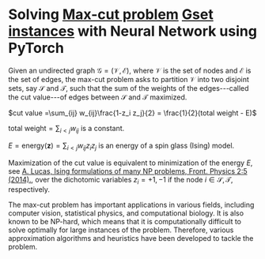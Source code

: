 # Solving [Max-cut problem][1] [Gset instances][3] with Neural Network using PyTorch


Given an undirected graph $\mathcal{G=(V,E)}$, where $\mathcal{V}$ is the set of nodes and $\mathcal{E}$ is the set of edges, the max-cut problem asks to partition $\mathcal{V}$ into two disjoint sets, say $\mathcal{S}$ and $\mathcal{T}$, such that the sum of the weights of the edges---called the cut value---of edges between $\mathcal{S}$ and $\mathcal{T}$ maximized. 



$cut value =\sum_{ij} w_{ij}\frac{1-z_i z_j}{2} = \frac{1}{2}(total weight - E)$

$\text{total weight} = \sum_{i<j} w_{ij}$ is a constant.

$E = \text{energy}(\textbf{z}) = \sum_{i<j} w_{ij}z_i z_j$ is an energy of a spin glass (Ising) model.

Maximization of the $\text{cut value}$ is equivalent to minimization of the energy $E$, see [A. Lucas, Ising formulations of many NP problems, Front. Physics 2:5 (2014).][2], 
over the dichotomic variables $z_i = +1,-1$ if the node $i\in \mathcal{S}, \mathcal{T}$, respectively.



The max-cut problem has important applications in various fields, including computer vision, statistical physics, and computational biology. It is also known to be NP-hard, which means that it is computationally difficult to solve optimally for large instances of the problem. Therefore, various approximation algorithms and heuristics have been developed to tackle the problem.


[1]:https://en.wikipedia.org/wiki/Maximum_cut

[2]:https://doi.org/10.3389/fphy.2014.00005

[3]:https://web.stanford.edu/~yyye/yyye/Gset
